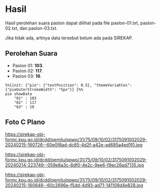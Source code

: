 # Hasil

Hasil perolehan suara paslon dapat dilihat pada file paslon-01.txt, paslon-02.txt, dan paslon-03.txt.

Jika tidak ada, artinya data tersebut belum ada pada SIREKAP.

## Perolehan Suara

 * Paslon 01: **103**.
 * Paslon 02: **117**.
 * Paslon 03: **19**.

```mermaid
%%{init: {"pie": {"textPosition": 0.5}, "themeVariables": {"pieOuterStrokeWidth": "5px"}} }%%
pie showData
    "01" : 103
    "02" : 117
    "03" : 19
```
## Foto C Plano

https://sirekap-obj-formc.kpu.go.id/dcdd/pemilu/ppwp/31/75/09/10/02/3175091002029-20240215-160726--60e0f8ad-dc65-4d2f-a42e-ad685a4ed1f0.jpg

https://sirekap-obj-formc.kpu.go.id/dcdd/pemilu/ppwp/31/75/09/10/02/3175091002029-20240214-223749--059e8a3c-8df0-4e2c-9ee6-f9ec26ad7135.jpg

https://sirekap-obj-formc.kpu.go.id/dcdd/pemilu/ppwp/31/75/09/10/02/3175091002029-20240215-160848--60c2696e-f5dd-4d93-ad71-141109d4e828.jpg
